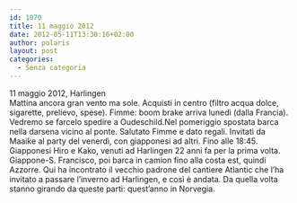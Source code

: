 ```yaml
---
id: 1070
title: 11 maggio 2012
date: 2012-05-11T13:30:16+02:00
author: polaris
layout: post
categories:
  - Senza categoria
---
```

11 maggio 2012, Harlingen  
Mattina ancora gran vento ma sole. Acquisti in centro (filtro acqua dolce, sigarette, prelievo, spese). Fimme: boom brake arriva lunedì (dalla Francia).  
Vedremo se farcelo spedire a Oudeschild.Nel pomeriggio spostata barca nella darsena vicino al ponte. Salutato Fimme e dato regali. Invitati da Maaike al party del venerdì, con giapponesi ad altri. Fino alle 18:45. Giapponesi Hiro e Kako, venuti ad Harlingen 22 anni fa per la prima volta. Giappone-S. Francisco, poi barca in camion fino alla costa est, quindi Azzorre. Qui ha incontrato il vecchio padrone del cantiere Atlantic che l&#8217;ha invitato a passare l&#8217;inverno ad Harlingen, e così è andata. Da quella volta stanno girando da queste parti: quest&#8217;anno in Norvegia.